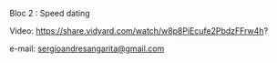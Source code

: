 Bloc 2 : Speed dating

Video: https://share.vidyard.com/watch/w8p8PiEcufe2PbdzFFrw4h?

e-mail: sergioandresangarita@gmail.com
